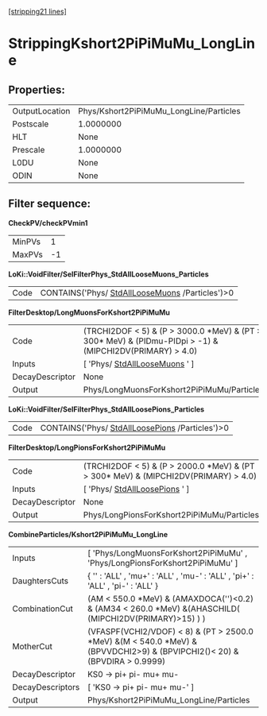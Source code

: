 [[stripping21 lines]](./stripping21-leptonic)

# StrippingKshort2PiPiMuMu_LongLine

## Properties:

|                |                                         |
|----------------|-----------------------------------------|
| OutputLocation | Phys/Kshort2PiPiMuMu_LongLine/Particles |
| Postscale      | 1.0000000                               |
| HLT            | None                                    |
| Prescale       | 1.0000000                               |
| L0DU           | None                                    |
| ODIN           | None                                    |

## Filter sequence:

**CheckPV/checkPVmin1**

|        |     |
|--------|-----|
| MinPVs | 1   |
| MaxPVs | -1  |

**LoKi::VoidFilter/SelFilterPhys_StdAllLooseMuons_Particles**

|      |                                                                                    |
|------|------------------------------------------------------------------------------------|
| Code | CONTAINS('Phys/ [StdAllLooseMuons](./stripping21-stdallloosemuons) /Particles')\>0 |

**FilterDesktop/LongMuonsForKshort2PiPiMuMu**

|                 |                                                                                                                |
|-----------------|----------------------------------------------------------------------------------------------------------------|
| Code            | (TRCHI2DOF \< 5) & (P \> 3000.0 \*MeV) & (PT \> 300\* MeV) & (PIDmu-PIDpi \> -1) & (MIPCHI2DV(PRIMARY) \> 4.0) |
| Inputs          | [ 'Phys/ [StdAllLooseMuons](./stripping21-stdallloosemuons) ' ]                                              |
| DecayDescriptor | None                                                                                                           |
| Output          | Phys/LongMuonsForKshort2PiPiMuMu/Particles                                                                     |

**LoKi::VoidFilter/SelFilterPhys_StdAllLoosePions_Particles**

|      |                                                                                    |
|------|------------------------------------------------------------------------------------|
| Code | CONTAINS('Phys/ [StdAllLoosePions](./stripping21-stdallloosepions) /Particles')\>0 |

**FilterDesktop/LongPionsForKshort2PiPiMuMu**

|                 |                                                                                          |
|-----------------|------------------------------------------------------------------------------------------|
| Code            | (TRCHI2DOF \< 5) & (P \> 2000.0 \*MeV) & (PT \> 300\* MeV) & (MIPCHI2DV(PRIMARY) \> 4.0) |
| Inputs          | [ 'Phys/ [StdAllLoosePions](./stripping21-stdallloosepions) ' ]                        |
| DecayDescriptor | None                                                                                     |
| Output          | Phys/LongPionsForKshort2PiPiMuMu/Particles                                               |

**CombineParticles/Kshort2PiPiMuMu_LongLine**

|                  |                                                                                                                                 |
|------------------|---------------------------------------------------------------------------------------------------------------------------------|
| Inputs           | [ 'Phys/LongMuonsForKshort2PiPiMuMu' , 'Phys/LongPionsForKshort2PiPiMuMu' ]                                                   |
| DaughtersCuts    | { '' : 'ALL' , 'mu+' : 'ALL' , 'mu-' : 'ALL' , 'pi+' : 'ALL' , 'pi-' : 'ALL' }                                                  |
| CombinationCut   | (AM \< 550.0 \*MeV) & (AMAXDOCA('')\<0.2) & (AM34 \< 260.0 \*MeV) &(AHASCHILD( (MIPCHI2DV(PRIMARY)\>15) ) )                     |
| MotherCut        | (VFASPF(VCHI2/VDOF) \< 8) & (PT \> 2500.0 \*MeV) &(M \< 540.0 \*MeV) &(BPVVDCHI2\>9) & (BPVIPCHI2()\< 20) & (BPVDIRA \> 0.9999) |
| DecayDescriptor  | KS0 -\> pi+ pi- mu+ mu-                                                                                                         |
| DecayDescriptors | [ 'KS0 -\> pi+ pi- mu+ mu-' ]                                                                                                 |
| Output           | Phys/Kshort2PiPiMuMu_LongLine/Particles                                                                                         |
